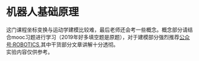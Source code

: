 # 机器人基础原理
这门课程坐标变换与运动学建模比较难，最后老师还会考一些概念。概念部分请结合mooc习题进行学习（2019年好多填空题是原题），对于建模部分强烈推荐[公众号:ROBOTICS](https://mp.weixin.qq.com/s/jx2ViAcofXmrgsbLAW2_3Q),其中干货部分文章讲解十分透彻。  
实验内容仅供参考。  

